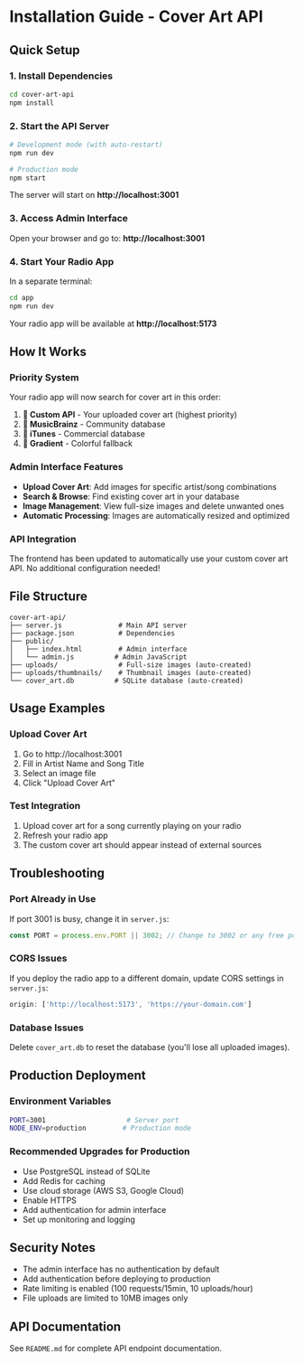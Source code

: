 # Installation Guide - Cover Art API

## Quick Setup

### 1. Install Dependencies
```bash
cd cover-art-api
npm install
```

### 2. Start the API Server
```bash
# Development mode (with auto-restart)
npm run dev

# Production mode
npm start
```

The server will start on **http://localhost:3001**

### 3. Access Admin Interface
Open your browser and go to: **http://localhost:3001**

### 4. Start Your Radio App
In a separate terminal:
```bash
cd app
npm run dev
```

Your radio app will be available at **http://localhost:5173**

## How It Works

### Priority System
Your radio app will now search for cover art in this order:

1. **🥇 Custom API** - Your uploaded cover art (highest priority)
2. **🥈 MusicBrainz** - Community database 
3. **🥉 iTunes** - Commercial database
4. **🎨 Gradient** - Colorful fallback

### Admin Interface Features

- **Upload Cover Art**: Add images for specific artist/song combinations
- **Search & Browse**: Find existing cover art in your database
- **Image Management**: View full-size images and delete unwanted ones
- **Automatic Processing**: Images are automatically resized and optimized

### API Integration

The frontend has been updated to automatically use your custom cover art API. No additional configuration needed!

## File Structure

```
cover-art-api/
├── server.js              # Main API server
├── package.json           # Dependencies
├── public/
│   ├── index.html         # Admin interface
│   └── admin.js          # Admin JavaScript
├── uploads/               # Full-size images (auto-created)
├── uploads/thumbnails/    # Thumbnail images (auto-created)
└── cover_art.db          # SQLite database (auto-created)
```

## Usage Examples

### Upload Cover Art
1. Go to http://localhost:3001
2. Fill in Artist Name and Song Title
3. Select an image file
4. Click "Upload Cover Art"

### Test Integration
1. Upload cover art for a song currently playing on your radio
2. Refresh your radio app
3. The custom cover art should appear instead of external sources

## Troubleshooting

### Port Already in Use
If port 3001 is busy, change it in `server.js`:
```javascript
const PORT = process.env.PORT || 3002; // Change to 3002 or any free port
```

### CORS Issues
If you deploy the radio app to a different domain, update CORS settings in `server.js`:
```javascript
origin: ['http://localhost:5173', 'https://your-domain.com']
```

### Database Issues
Delete `cover_art.db` to reset the database (you'll lose all uploaded images).

## Production Deployment

### Environment Variables
```bash
PORT=3001                    # Server port
NODE_ENV=production         # Production mode
```

### Recommended Upgrades for Production
- Use PostgreSQL instead of SQLite
- Add Redis for caching
- Use cloud storage (AWS S3, Google Cloud)
- Enable HTTPS
- Add authentication for admin interface
- Set up monitoring and logging

## Security Notes

- The admin interface has no authentication by default
- Add authentication before deploying to production
- Rate limiting is enabled (100 requests/15min, 10 uploads/hour)
- File uploads are limited to 10MB images only

## API Documentation

See `README.md` for complete API endpoint documentation.

